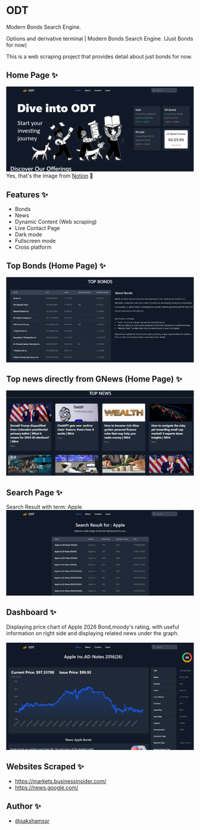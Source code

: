 # ODT
Modern Bonds Search Engine.

Options and derivative terminal | Modern Bonds Search Engine.
(Just Bonds for now)

This is a web scraping project that provides detail about just bonds for now.

## Home Page ✨

![Home Page](images/home.png)
Yes, that's the image from [Notion](https://www.notion.so/) 🤫

## Features ✨

- Bonds
- News
- Dynamic Content (Web scraping)
- Live Contact Page
- Dark mode
- Fullscreen mode
- Cross platform

## Top Bonds (Home Page) ✨
![Home Page](images/home2.png)

## Top news directly from GNews (Home Page) ✨
![Home Page](images/home3.png)

## Search Page ✨

Search Result with term: Apple
![Search Page](images/search.png)

## Dashboard ✨

Displaying price chart of Apple 2026 Bond,moody's rating, with useful information on right side and displaying related news under the graph.<br><br>
![Result Page](images/dashboard.png)

## Websites Scraped ✨

- https://markets.businessinsider.com/
- https://news.google.com/

## Author ✨

- [@sakshamssr](https://github.com/sakshamssr)
